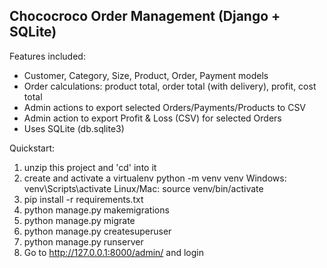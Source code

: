 Chococroco Order Management (Django + SQLite)
--------------------------------------------

Features included:
- Customer, Category, Size, Product, Order, Payment models
- Order calculations: product total, order total (with delivery), profit, cost total
- Admin actions to export selected Orders/Payments/Products to CSV
- Admin action to export Profit & Loss (CSV) for selected Orders
- Uses SQLite (db.sqlite3)

Quickstart:
1. unzip this project and 'cd' into it
2. create and activate a virtualenv
   python -m venv venv
   Windows: venv\Scripts\activate
   Linux/Mac: source venv/bin/activate
3. pip install -r requirements.txt
4. python manage.py makemigrations
5. python manage.py migrate
6. python manage.py createsuperuser
7. python manage.py runserver
8. Go to http://127.0.0.1:8000/admin/ and login
